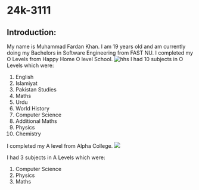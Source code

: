 # 24k-3111

## Introduction:
My name is Muhammad Fardan Khan. I am 19 years old and am currently doing my Bachelors in Software Engineering from FAST NU. I completed my O Levels from Happy Home O level School.
![hhs](https://i.ytimg.com/vi/96WYvwXfAm8/maxresdefault.jpg)
I had 10 subjects in O Levels which were:
1. English
2. Islamiyat
3. Pakistan Studies
4. Maths
5. Urdu
6. World History
7. Computer Science
8. Additional Maths
9. Physics
10. Chemistry

I completed my A level from Alpha College. 
![](https://college.alpha.edu.pk/Images/Gallery/Album/inner-2108953311.jpg)

I had 3 subjects in A Levels which were:
1. Computer Science
2. Physics
3. Maths
